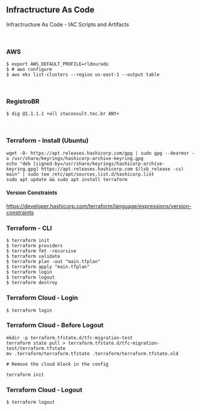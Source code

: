 ## Infractructure As Code

Infractructure As Code - IAC Scripts and Artifacts

<br />

### AWS

```(bash)
$ export AWS_DEFAULT_PROFILE=rldourado
$ # aws configure
$ aws eks list-clusters --region us-east-1 --output table
```

<br />

### RegistroBR

```(bash)
$ dig @1.1.1.1 +all stwconsult.tec.br ANY+
```

<br />

### Terraform - Install (Ubuntu)

```(bash)
wget -O- https://apt.releases.hashicorp.com/gpg | sudo gpg --dearmor -o /usr/share/keyrings/hashicorp-archive-keyring.gpg
echo "deb [signed-by=/usr/share/keyrings/hashicorp-archive-keyring.gpg] https://apt.releases.hashicorp.com $(lsb_release -cs) main" | sudo tee /etc/apt/sources.list.d/hashicorp.list
sudo apt update && sudo apt install terraform
```

#### Version Constraints

https://developer.hashicorp.com/terraform/language/expressions/version-constraints

### Terraform - CLI

```(bash)
$ terraform init
$ terraform providers
$ terraform fmt -recursive
$ terraform validate
$ terraform plan -out "main.tfplan"
$ terraform apply "main.tfplan"
$ terraform login
$ terraform logout
$ terraform destroy
```

### Terraform Cloud - Login

```(bash)
$ terraform login
```

### Terraform Cloud - Before Logout

```(bash)
mkdir -p terraform.tfstate.d/tfc-migration-test
terraform state pull > terraform.tfstate.d/tfc-migration-test/terraform.tfstate
mv .terraform/terraform.tfstate .terraform/terraform.tfstate.old

# Remove the cloud block in the config

terraform init
```

### Terraform Cloud - Logout

```(bash)
$ terraform logout
```

<br />
